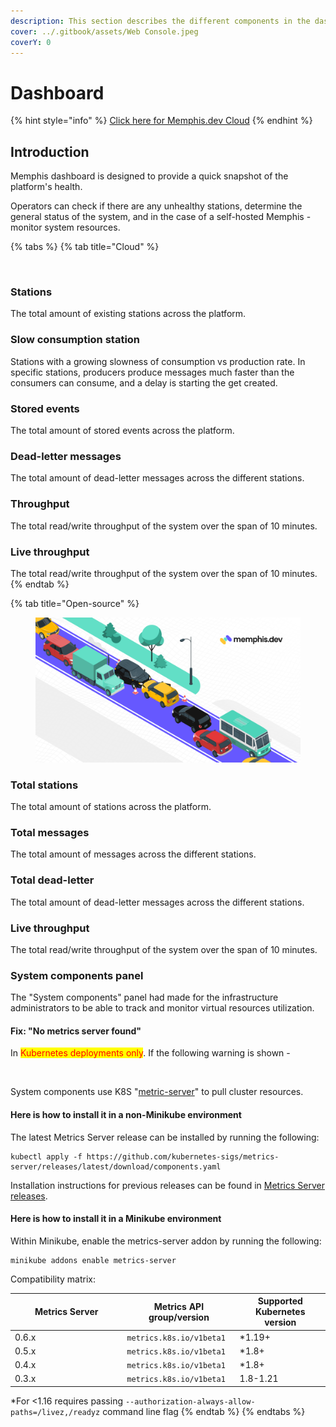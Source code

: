 ```yaml
---
description: This section describes the different components in the dashboard
cover: ../.gitbook/assets/Web Console.jpeg
coverY: 0
---
```


# Dashboard

{% hint style="info" %}
[Click here for Memphis.dev Cloud](https://memphis.dev/pricing/?utm\_source=docs+nats\&utm\_medium=docs\&utm\_campaign=Cloud+NATS+landing+page\&utm\_id=Cloud+NATS+landing+page)
{% endhint %}

## Introduction

Memphis dashboard is designed to provide a quick snapshot of the platform's health.&#x20;

Operators can check if there are any unhealthy stations, determine the general status of the system, and in the case of a self-hosted Memphis - monitor system resources.

{% tabs %}
{% tab title="Cloud" %}
<figure><img src="../.gitbook/assets/Screen Shot 2023-06-28 at 13.23.27.png" alt=""><figcaption></figcaption></figure>

### Stations

The total amount of existing stations across the platform.

### Slow consumption station

Stations with a growing slowness of consumption vs production rate. In specific stations, producers produce messages much faster than the consumers can consume, and a delay is starting the get created.

### Stored events

The total amount of stored events across the platform.

### Dead-letter messages

The total amount of dead-letter messages across the different stations.

### Throughput

The total read/write throughput of the system over the span of 10 minutes.

### Live throughput

The total read/write throughput of the system over the span of 10 minutes.
{% endtab %}

{% tab title="Open-source" %}
<figure><img src="../.gitbook/assets/image (2).png" alt=""><figcaption></figcaption></figure>

### Total stations

The total amount of stations across the platform.

### Total messages

The total amount of messages across the different stations.

### Total dead-letter

The total amount of dead-letter messages across the different stations.

### Live throughput

The total read/write throughput of the system over the span of 10 minutes.

### System components panel

The "System components" panel had made for the infrastructure administrators to be able to track and monitor virtual resources utilization.

#### Fix: "No metrics server found"

In <mark style="color:red;">Kubernetes deployments only</mark>. If the following warning is shown -

<figure><img src="../.gitbook/assets/Screen Shot 2023-01-30 at 14.22.29 (1).png" alt=""><figcaption></figcaption></figure>

System components use K8S "[metric-server](https://kubernetes-sigs.github.io/metrics-server/)" to pull cluster resources.

#### Here is how to install it in a non-Minikube environment

The latest Metrics Server release can be installed by running the following:

```
kubectl apply -f https://github.com/kubernetes-sigs/metrics-server/releases/latest/download/components.yaml
```

Installation instructions for previous releases can be found in [Metrics Server releases](https://github.com/kubernetes-sigs/metrics-server/releases).

#### Here is how to install it in a Minikube environment

Within Minikube, enable the metrics-server addon by running the following:

```
minikube addons enable metrics-server
```

Compatibility matrix:

<table><thead><tr><th width="165.33333333333331">Metrics Server</th><th>Metrics API group/version</th><th>Supported Kubernetes version</th></tr></thead><tbody><tr><td>0.6.x</td><td><code>metrics.k8s.io/v1beta1</code></td><td>*1.19+</td></tr><tr><td>0.5.x</td><td><code>metrics.k8s.io/v1beta1</code></td><td>*1.8+</td></tr><tr><td>0.4.x</td><td><code>metrics.k8s.io/v1beta1</code></td><td>*1.8+</td></tr><tr><td>0.3.x</td><td><code>metrics.k8s.io/v1beta1</code></td><td>1.8-1.21</td></tr></tbody></table>

\*For <1.16 requires passing `--authorization-always-allow-paths=/livez,/readyz` command line flag
{% endtab %}
{% endtabs %}
